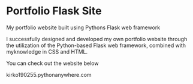 # Portfolio Flask Site
My portfolio website built using Pythons Flask web framework


I successfully designed and developed my own portfolio website through the utilization of the Python-based Flask web framework, combined with myknowledge in CSS and HTML.

You can check out the website below

kirko190255.pythonanywhere.com
